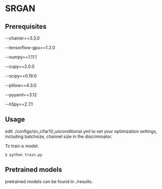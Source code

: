 # SRGAN

## Prerequisites

--chainer==3.3.0

--tensorflow-gpu==1.2.0

--numpy==1.11.1

--cupy==2.0.0

--scipy==0.19.0

--pillow==4.3.0

--pyyaml==3.12

--h5py==2.7.1

## Usage

edit ./configs/sn_cifar10_unconditional.yml to set your optimization settings, including batchsize, channel size in the discriminator.


To train a model:

    $ python train.py
    
    
 ## Pretrained models
 
pretrained models can be found in ./results.
 
 
    
